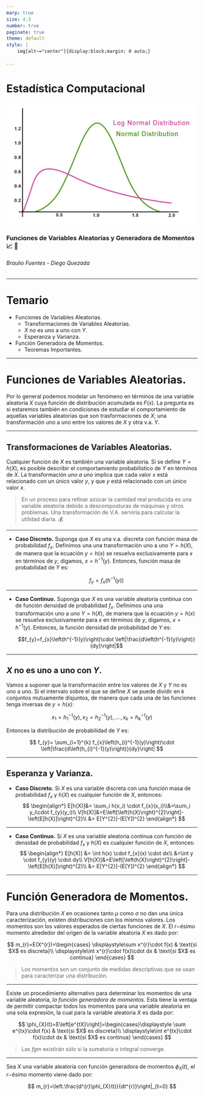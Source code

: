 ```yaml
---
marp: true
size: 4:3
number: true
paginate: true
theme: default
style: |
    img[alt~="center"]{display:block;margin: 0 auto;}

---
```

Estadística Computacional
===
![center  h:350](./imagenes/lognormal-distribution.jpg)
### Funciones de Variables Aleatorias y Generadora de Momentos :chart_with_upwards_trend: :monocle_face:	
###### Braulio Fuentes - Diego Quezada

---
# Temario
- Funciones de Variables Aleatorias.
    - Transformaciones de Variables Aleatorias.
    - $X$ no es uno a uno con $Y$.
    - Esperanza y Varianza.
- Función Generadora de Momentos.
    - Teoremas Importantes.  


---
# Funciones de Variables Aleatorias.

Por lo general podemos modelar un fenómeno en términos de una variable aleatoria $X$ cuya función de distribución acumulada es $F(x)$. La pregunta es si estaremos también en condiciones de estudiar el comportamiento de aquellas variables aleatorias que son trasformaciones de $X$; una transformación uno a uno entre los valores de $X$ y otra v.a. $Y$.

---
## Transformaciones de Variables Aleatorias.
Cualquier función de $X$ es también una variable aleatoria. Si se define $Y = h(X)$, es posible describir el comportamiento probabilístico de $Y$ en términos de $X$. 
La transformación *uno a uno* implica que cada valor $x$ está relacionado con un único valor $y$, y que $y$ está relacionado con un único valor $x$.

>En un proceso para refinar azúcar la cantidad real producida es una variable aleatoria debido a descomposturas de máquinas y otros problemas. Una transformación de V.A. serviría para calcular la utilidad diaria. :moneybag:


***
* **Caso Discreto.**
Suponga que $X$ es una v.a. discreta con función masa de probabilidad $f_{x}$. Definimos una una transformación uno a uno $Y = h(X)$, de manera que la ecuación $y = h(x)$ se resuelva exclusivamente para $x$ en términos de $y$, digamos,  $x = h^{-1}(y)$. Entonces, función masa de probabilidad de $Y$ es:

    $$f_{y}=f_{x}\left(h^{-1}(y)\right)$$

***

* **Caso Continuo.**
Suponga que $X$ es una variable aleatoria continua con de función densidad de probabilidad $f_{x}$. Definimos una una transformación uno a uno $Y = h(X)$, de manera que la ecuación $y = h(x)$ se resuelva exclusivamente para $x$ en términos de $y$, digamos,  $x = h^{-1}(y)$. Entonces, la función densidad de probabilidad de $Y$ es:

    $$f_{y}=f_{x}\left(h^{-1}(y)\right)\cdot \left|\frac{d\left(h^{-1}(y)\right)}{dy}\right|$$

---
## $X$ no es uno a uno con $Y$.
Vamos a suponer que la transformación entre los valores de $X$ y $Y$ no es uno a uno. Si el intervalo sobre el que se define $X$ se puede dividir en $k$ conjuntos mutuamente disjuntos, de manera que cada una de las funciones tenga inversas de $y=h(x)$:

$$x_{1}=h_{1}^{-1}(y), \, x_{2}=h_{2}^{-1}(y), \,   \dots \,, x_{k}=h_{k}^{-1}(y)$$

Entonces la distribución de probabilidad de $Y$ es:

$$    f_{y}= \sum_{i=1}^{k} f_{x}\left(h_{i}^{-1}(y)\right)\cdot \left|\frac{d\left(h_{i}^{-1}(y)\right)}{dy}\right| $$


---
## Esperanza y Varianza.
* **Caso Discreto.**
Si $X$ es una variable discreta con una función masa de probabilidad $f_{x}$ y $h(X)$ es cualquier función de $X$, entonces:
$$
\begin{align*}
E[h(X)]&= \sum_i h(x_i) \cdot f_{x}(x_i)\\&=\sum_i y_i\cdot f_{y}(y_i)\\
V[h(X)]&=E\left[\left(h(X)\right)^{2}\right]-\left(E[h(X)]\right)^{2}\\
&= E[Y^{2}]-(E[Y])^{2}
\end{align*}
$$

***

* **Caso Continuo.**
Si $X$ es una variable aleatoria continua con función de densidad de probabilidad $f_{x}$ y $h(X)$ es cualquier función de $X$, entonces:
$$
\begin{align*}
    E[h(X)] &= \int h(x) \cdot f_{x}(x) \cdot dx\\
    &=\int y \cdot f_{y}(y) \cdot dy\\
    V[h(X)]&=E\left[\left(h(X)\right)^{2}\right]-\left(E[h(X)]\right)^{2}\\
    &= E[Y^{2}]-(E[Y])^{2}
\end{align*}
$$

---
# Función Generadora de Momentos.

Para una distribución $X$ en ocasiones tanto $\mu$ como $\sigma$ no dan una única caracterización, existen distribuciones con los mismos valores. Los momentos son los valores esperados de ciertas funciones de $X$.
El $r-$ésimo momento alrededor del origen de la variable aleatoria $X$ es dado por:

$$
m_{r}=E(X^{r})=\begin{cases}
    \displaystyle\sum x^{r}\cdot f(x) & \text{si $X$ es discreta}\\
    \displaystyle\int x^{r}\cdot f(x)\cdot dx & \text{si $X$ es continua}
    \end{cases}
$$

>Los momentos son un conjunto de medidas descriptivas que se usan para caracterizar una distribución.

***
Existe un procedimiento alternativo para determinar los momentos de una variable aleatoria, *la función generadora de momentos*. Esta tiene la ventaja de permitir compactar todos los momentos para una variable aleatoria en una sola expresión, la cual para la variable aleatoria $X$ es dada por:

$$
\phi_{X}(t)=E\left[e^{tX}\right]=\begin{cases}\displaystyle
    \sum e^{tx}\cdot f(x) & \text{si $X$ es discreta}\\
    \displaystyle\int e^{tx}\cdot f(x)\cdot dx & \text{si $X$ es continua}
    \end{cases}
$$

> Las $fgm$ existirán sólo si la sumatoria o integral converge.

***


Sea $X$ una variable aleatoria con función generadora de momentos $\phi_{X}(t)$, el $r-$ésimo momento viene dado por:

$$
m_{r}=\left.\frac{d^{r}\phi_{X}(t)}{dt^{r}}\right|_{t=0}
$$


